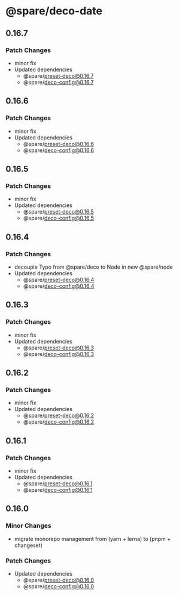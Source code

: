 # @spare/deco-date

## 0.16.7

### Patch Changes

- minor fix
- Updated dependencies
  - @spare/preset-deco@0.16.7
  - @spare/deco-config@0.16.7

## 0.16.6

### Patch Changes

- minor fix
- Updated dependencies
  - @spare/preset-deco@0.16.6
  - @spare/deco-config@0.16.6

## 0.16.5

### Patch Changes

- minor fix
- Updated dependencies
  - @spare/preset-deco@0.16.5
  - @spare/deco-config@0.16.5

## 0.16.4

### Patch Changes

- decouple Typo from @spare/deco to Node in new @spare/node
- Updated dependencies
  - @spare/preset-deco@0.16.4
  - @spare/deco-config@0.16.4

## 0.16.3

### Patch Changes

- minor fix
- Updated dependencies
  - @spare/preset-deco@0.16.3
  - @spare/deco-config@0.16.3

## 0.16.2

### Patch Changes

- minor fix
- Updated dependencies
  - @spare/preset-deco@0.16.2
  - @spare/deco-config@0.16.2

## 0.16.1

### Patch Changes

- minor fix
- Updated dependencies
  - @spare/preset-deco@0.16.1
  - @spare/deco-config@0.16.1

## 0.16.0

### Minor Changes

- migrate monorepo management from (yarn + lerna) to (pnpm + changeset)

### Patch Changes

- Updated dependencies
  - @spare/preset-deco@0.16.0
  - @spare/deco-config@0.16.0

